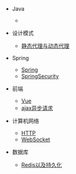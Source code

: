 

* Java

  * 

* 设计模式

  * [静态代理与动态代理](./docs/c-1静态代理与动态代理)

* Spring 

  * [Spring](./docs/g-1Spring)
  * [SpringSecurity](./docs/g-2SpringSecurity.md)

* 前端

  * [Vue](./docs/e-2Vue快速入门.md)
  * [ajax异步请求](./docs/e-1Ajax异步请求)

* 计算机网络

  * [HTTP](./docs/d-1Http)
  * [WebSocket](./docs/d-2WebSocket)

* 数据库

  * [Redis以及持久化](./docs/f-1Redis以及持久化操作)

    

    

    

